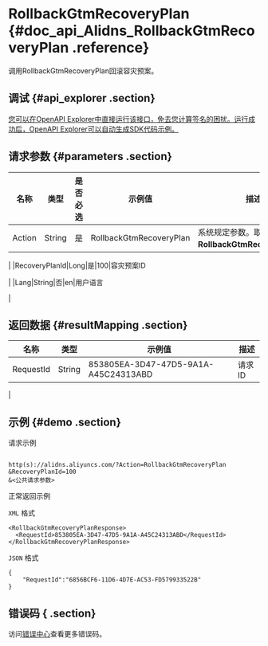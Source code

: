 # RollbackGtmRecoveryPlan {#doc_api_Alidns_RollbackGtmRecoveryPlan .reference}

调用RollbackGtmRecoveryPlan回滚容灾预案。

## 调试 {#api_explorer .section}

[您可以在OpenAPI Explorer中直接运行该接口，免去您计算签名的困扰。运行成功后，OpenAPI Explorer可以自动生成SDK代码示例。](https://api.aliyun.com/#product=Alidns&api=RollbackGtmRecoveryPlan&type=RPC&version=2015-01-09)

## 请求参数 {#parameters .section}

|名称|类型|是否必选|示例值|描述|
|--|--|----|---|--|
|Action|String|是|RollbackGtmRecoveryPlan|系统规定参数。取值：**RollbackGtmRecoveryPlan**。

 |
|RecoveryPlanId|Long|是|100|容灾预案ID

 |
|Lang|String|否|en|用户语言

 |

## 返回数据 {#resultMapping .section}

|名称|类型|示例值|描述|
|--|--|---|--|
|RequestId|String|853805EA-3D47-47D5-9A1A-A45C24313ABD|请求ID

 |

## 示例 {#demo .section}

请求示例

``` {#request_demo}

http(s)://alidns.aliyuncs.com/?Action=RollbackGtmRecoveryPlan
&RecoveryPlanId=100
&<公共请求参数>

```

正常返回示例

`XML` 格式

``` {#xml_return_success_demo}
<RollbackGtmRecoveryPlanResponse>
  <RequestId>853805EA-3D47-47D5-9A1A-A45C24313ABD</RequestId>
</RollbackGtmRecoveryPlanResponse>
```

`JSON` 格式

``` {#json_return_success_demo}
{
	"RequestId":"6856BCF6-11D6-4D7E-AC53-FD579933522B"
}
```

## 错误码 { .section}

访问[错误中心](https://error-center.aliyun.com/status/product/Alidns)查看更多错误码。

